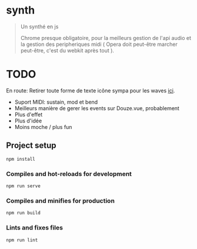 # synth
> Un synthé en js
>
> Chrome presque obligatoire, pour la meilleurs gestion de l'api audio
> et la gestion des peripheriques midi
> ( Opera doit peut-être marcher peut-être, c'est du webkit après tout ).

# TODO

En route:
Retirer toute forme de texte
icône sympa pour les waves [ici](https://thenounproject.com/alemesre/collection/wave-forms/).

 * Suport MIDI: sustain, mod et bend
 * Meilleurs manière de gerer les events sur Douze.vue, probablement
 * Plus d'effet
 * Plus d'idée
 * Moins moche / plus fun


## Project setup
```
npm install
```

### Compiles and hot-reloads for development
```
npm run serve
```

### Compiles and minifies for production
```
npm run build
```

### Lints and fixes files
```
npm run lint
```
